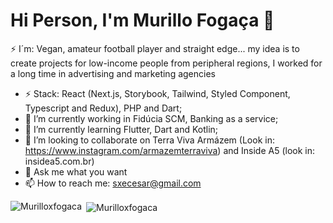 # Hi Person, I'm Murillo Fogaça 👋

⚡ I´m: Vegan, amateur football player and straight edge... my idea is to create projects for low-income people from peripheral regions, I worked for a long time in advertising and marketing agencies

- ⚡ Stack: React (Next.js, Storybook, Tailwind, Styled Component, Typescript and Redux), PHP and Dart;  
- 🔭 I’m currently working in Fidúcia SCM, Banking as a service;
- 🌱 I’m currently learning Flutter, Dart and Kotlin;
- 👯 I’m looking to collaborate on Terra Viva Armázem (Look in: https://www.instagram.com/armazemterraviva) and Inside A5 (look in: insidea5.com.br)
- 💬 Ask me what you want
- 📫 How to reach me: sxecesar@gmail.com 


<p><img align="left" src="https://github-readme-stats.vercel.app/api/top-langs?username=Murilloxfogaca&show_icons=true&locale=en&layout=compact" alt="Murilloxfogaca" /></p>

<p>&nbsp;<img align="center" src="https://github-readme-stats.vercel.app/api?username=Murilloxfogaca&show_icons=true&locale=en" alt="Murilloxfogaca" /></p>
